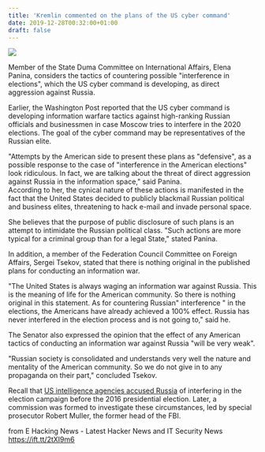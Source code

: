 ```yaml
---
title: 'Kremlin commented on the plans of the US cyber command'
date: 2019-12-28T00:32:00+01:00
draft: false
---
```


[![](https://1.bp.blogspot.com/-8PZ00jXojRk/XgWOHQF-soI/AAAAAAAABXk/EGbxHsVfwAku45LTeN467PO80qoPbwZuwCLcBGAsYHQ/s640/cyber%2Bsecurity.jpg)](https://1.bp.blogspot.com/-8PZ00jXojRk/XgWOHQF-soI/AAAAAAAABXk/EGbxHsVfwAku45LTeN467PO80qoPbwZuwCLcBGAsYHQ/s1600/cyber%2Bsecurity.jpg)

  
Member of the State Duma Committee on International Affairs, Elena Panina, considers the tactics of countering possible "interference in elections", which the US cyber command is developing, as direct aggression against Russia.  
  
Earlier, the Washington Post reported that the US cyber command is developing information warfare tactics against high-ranking Russian officials and businessmen in case Moscow tries to interfere in the 2020 elections. The goal of the cyber command may be representatives of the Russian elite.  
  
"Attempts by the American side to present these plans as "defensive", as a possible response to the case of "interference in the American elections" look ridiculous. In fact, we are talking about the threat of direct aggression against Russia in the information space," said Panina.  
According to her, the cynical nature of these actions is manifested in the fact that the United States decided to publicly blackmail Russian political and business elites, threatening to hack e-mail and invade personal space.  
  
She believes that the purpose of public disclosure of such plans is an attempt to intimidate the Russian political class. "Such actions are more typical for a criminal group than for a legal State," stated Panina.  
  
In addition, a member of the Federation Council Committee on Foreign Affairs, Sergei Tsekov, stated that there is nothing original in the published plans for conducting an information war.  
  
"The United States is always waging an information war against Russia. This is the meaning of life for the American community. So there is nothing original in this statement. As for countering Russian" interference " in the elections, the Americans have already achieved a 100% effect. Russia has never interfered in the election process and is not going to," said he.  
  
The Senator also expressed the opinion that the effect of any American tactics of conducting an information war against Russia "will be very weak".  
  
"Russian society is consolidated and understands very well the nature and mentality of the American community. So we do not give in to any propaganda on their part," concluded Tsekov.  
  
Recall that [US intelligence agencies accused Russia](https://www.ehackingnews.com/2019/04/the-kremlin-commented-on-publication-of.html) of interfering in the election campaign before the 2016 presidential election. Later, a commission was formed to investigate these circumstances, led by special prosecutor Robert Muller, the former head of the FBI. 

  
  
from E Hacking News - Latest Hacker News and IT Security News https://ift.tt/2tXI9m6